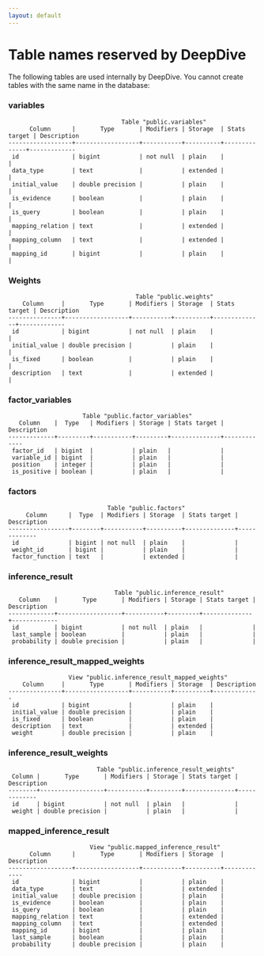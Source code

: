 ```yaml
---
layout: default
---
```


# Table names reserved by DeepDive

The following tables are used internally by DeepDive. You cannot create tables with the same name in the database:

### variables

                                    Table "public.variables"
          Column      |       Type       | Modifiers | Storage  | Stats target | Description 
    ------------------+------------------+-----------+----------+--------------+-------------
     id               | bigint           | not null  | plain    |              | 
     data_type        | text             |           | extended |              | 
     initial_value    | double precision |           | plain    |              | 
     is_evidence      | boolean          |           | plain    |              | 
     is_query         | boolean          |           | plain    |              | 
     mapping_relation | text             |           | extended |              | 
     mapping_column   | text             |           | extended |              | 
     mapping_id       | bigint           |           | plain    |              | 


### Weights

                                        Table "public.weights"
        Column     |       Type       | Modifiers | Storage  | Stats target | Description 
    ---------------+------------------+-----------+----------+--------------+-------------
     id            | bigint           | not null  | plain    |              | 
     initial_value | double precision |           | plain    |              | 
     is_fixed      | boolean          |           | plain    |              | 
     description   | text             |           | extended |              | 


### factor_variables

                         Table "public.factor_variables"
       Column    |  Type   | Modifiers | Storage | Stats target | Description 
    -------------+---------+-----------+---------+--------------+-------------
     factor_id   | bigint  |           | plain   |              | 
     variable_id | bigint  |           | plain   |              | 
     position    | integer |           | plain   |              | 
     is_positive | boolean |           | plain   |              | 


### factors
                                Table "public.factors"
         Column      |  Type  | Modifiers | Storage  | Stats target | Description 
    -----------------+--------+-----------+----------+--------------+-------------
     id              | bigint | not null  | plain    |              | 
     weight_id       | bigint |           | plain    |              | 
     factor_function | text   |           | extended |              | 



### inference_result

                                  Table "public.inference_result"
       Column    |       Type       | Modifiers | Storage | Stats target | Description 
    -------------+------------------+-----------+---------+--------------+-------------
     id          | bigint           | not null  | plain   |              | 
     last_sample | boolean          |           | plain   |              | 
     probability | double precision |           | plain   |              | 



### inference_result_mapped_weights

                     View "public.inference_result_mapped_weights"
        Column     |       Type       | Modifiers | Storage  | Description 
    ---------------+------------------+-----------+----------+-------------
     id            | bigint           |           | plain    | 
     initial_value | double precision |           | plain    | 
     is_fixed      | boolean          |           | plain    | 
     description   | text             |           | extended | 
     weight        | double precision |           | plain    | 




### inference_result_weights

                             Table "public.inference_result_weights"
     Column |       Type       | Modifiers | Storage | Stats target | Description 
    --------+------------------+-----------+---------+--------------+-------------
     id     | bigint           | not null  | plain   |              | 
     weight | double precision |           | plain   |              | 




### mapped_inference_result

                           View "public.mapped_inference_result"
          Column      |       Type       | Modifiers | Storage  | Description 
    ------------------+------------------+-----------+----------+-------------
     id               | bigint           |           | plain    | 
     data_type        | text             |           | extended | 
     initial_value    | double precision |           | plain    | 
     is_evidence      | boolean          |           | plain    | 
     is_query         | boolean          |           | plain    | 
     mapping_relation | text             |           | extended | 
     mapping_column   | text             |           | extended | 
     mapping_id       | bigint           |           | plain    | 
     last_sample      | boolean          |           | plain    | 
     probability      | double precision |           | plain    | 